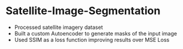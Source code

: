 # Satellite-Image-Segmentation


- Processed satellite imagery dataset
- Built a custom Autoencoder to generate masks of the input image
- Used SSIM as a loss function improving results over MSE Loss
